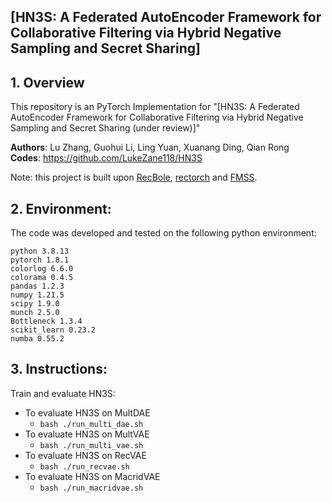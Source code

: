 ## [HN3S: A Federated AutoEncoder Framework for Collaborative Filtering via Hybrid Negative Sampling and Secret Sharing]

## 1. Overview
This repository is an PyTorch Implementation for "[HN3S: A Federated AutoEncoder Framework for Collaborative Filtering via Hybrid Negative Sampling and Secret Sharing (under review)]"

**Authors**: Lu Zhang, Guohui Li, Ling Yuan, Xuanang Ding, Qian Rong \
**Codes**: https://github.com/LukeZane118/HN3S

Note: this project is built upon [RecBole](https://github.com/RUCAIBox/RecBole), [rectorch](https://github.com/makgyver/rectorch) and [FMSS](https://github.com/LachlanLin/FMSS).

<a name="Environment"/>

## 2. Environment:

The code was developed and tested on the following python environment: 
```
python 3.8.13
pytorch 1.8.1
colorlog 6.6.0
colorama 0.4.5
pandas 1.2.3
numpy 1.21.5
scipy 1.9.0
munch 2.5.0
Bottleneck 1.3.4
scikit_learn 0.23.2
numba 0.55.2
```
<a name="instructions"/>

## 3. Instructions:

Train and evaluate HN3S:

- To evaluate HN3S on MultDAE
  - `bash ./run_multi_dae.sh`
- To evaluate HN3S on MultVAE
  - `bash ./run_multi_vae.sh`
- To evaluate HN3S on RecVAE
  - `bash ./run_recvae.sh`
- To evaluate HN3S on MacridVAE
  - `bash ./run_macridvae.sh`

<a name="citation"/>